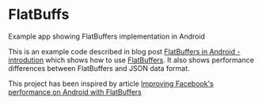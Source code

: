 # FlatBuffs
Example app showing FlatBuffers implementation in Android

This is an example code described in blog post [FlatBuffers in Android - introdution](http://) which shows how to use [FlatBuffers](https://google.github.io/flatbuffers/). It also shows performance differences between FlatBuffers and JSON data format.

This project has been inspired by article [Improving Facebook's performance on Android with FlatBuffers](http://https://code.facebook.com/posts/872547912839369/improving-facebook-s-performance-on-android-with-flatbuffers/)
